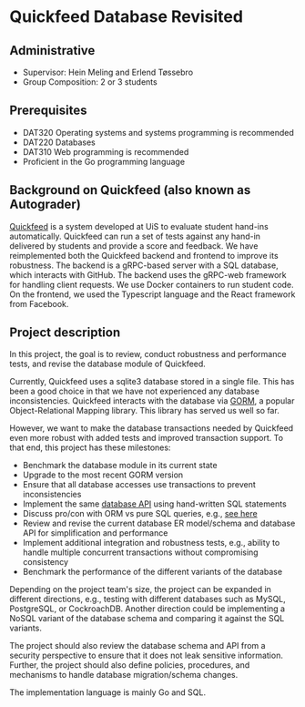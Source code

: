 # Quickfeed Database Revisited

## Administrative

- Supervisor: Hein Meling and Erlend Tøssebro
- Group Composition: 2 or 3 students

## Prerequisites

- DAT320 Operating systems and systems programming is recommended
- DAT220 Databases
- DAT310 Web programming is recommended
- Proficient in the Go programming language

## Background on Quickfeed (also known as Autograder)

[Quickfeed][1] is a system developed at UiS to evaluate student hand-ins automatically.
Quickfeed can run a set of tests against any hand-in delivered by students and provide a score and feedback.
We have reimplemented both the Quickfeed backend and frontend to improve its robustness.
The backend is a gRPC-based server with a SQL database, which interacts with GitHub.
The backend uses the gRPC-web framework for handling client requests.
We use Docker containers to run student code.
On the frontend, we used the Typescript language and the React framework from Facebook.

## Project description

In this project, the goal is to review, conduct robustness and performance tests, and revise the database module of Quickfeed.

Currently, Quickfeed uses a sqlite3 database stored in a single file.
This has been a good choice in that we have not experienced any database inconsistencies.
Quickfeed interacts with the database via [GORM][3], a popular Object-Relational Mapping library.
This library has served us well so far.

However, we want to make the database transactions needed by Quickfeed even more robust with added tests and improved transaction support.
To that end, this project has these milestones:

- Benchmark the database module in its current state
- Upgrade to the most recent GORM version
- Ensure that all database accesses use transactions to prevent inconsistencies
- Implement the same [database API][2] using hand-written SQL statements
- Discuss pro/con with ORM vs pure SQL queries, e.g., [see here][4]
- Review and revise the current database ER model/schema and database API for simplification and performance
- Implement additional integration and robustness tests, e.g., ability to handle multiple concurrent transactions without compromising consistency
- Benchmark the performance of the different variants of the database

Depending on the project team's size, the project can be expanded in different directions, e.g., testing with different databases such as MySQL, PostgreSQL, or CockroachDB.
Another direction could be implementing a NoSQL variant of the database schema and comparing it against the SQL variants.

The project should also review the database schema and API from a security perspective to ensure that it does not leak sensitive information.
Further, the project should also define policies, procedures, and mechanisms to handle database migration/schema changes.

The implementation language is mainly Go and SQL.

[1]: https://github.com/autograde/quickfeed
[2]: https://github.com/autograde/quickfeed/blob/master/database/database.go
[3]: https://gorm.io
[4]: https://wozniak.ca/blog/2014/08/03/What-ORMs-have-taught-me-just-learn-SQL/
